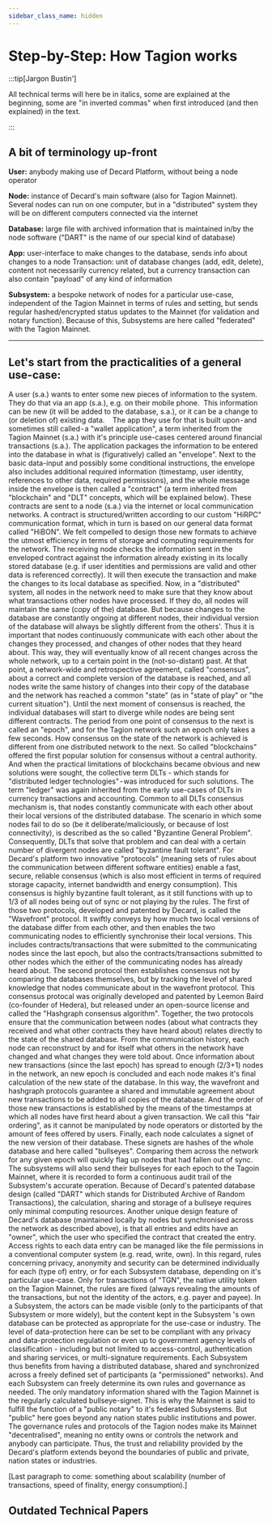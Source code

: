 ```yaml
---
sidebar_class_name: hidden
---
```

# Step-by-Step: How Tagion works 

:::tip[Jargon Bustin']

All technical terms will here be in italics, some are explained at the beginning, some are "in inverted commas" when first introduced (and then explained) in the text.

:::

## A bit of terminology up-front

**User:** anybody making use of Decard Platform, without being a node operator

**Node:** instance of Decard's main software (also for Tagion Mainnet). Several nodes can run on one computer, but in a "distributed" system they will be on different computers connected via the internet

**Database:** large file with archived information that is maintained in/by the node software ("DART" is the name of our special kind of database)

**App:** user-interface to make changes to the database, sends info about changes to a node
Transaction: unit of database changes (add, edit, delete), content not necessarily currency related, but a currency transaction can also contain "payload" of any kind of information

**Subsystem:** a bespoke network of nodes for a particular use-case, independent of the Tagion Mainnet in terms of rules and setting, but sends regular hashed/encrypted status updates to the Mainnet (for validation and notary function). Because of this, Subsystems are here called "federated" with the Tagion Mainnet.
______________________________________________________________

## Let's start from the practicalities of a general use-case:

A user (s.a.) wants to enter some new pieces of information to the system. 
They do that via an app (s.a.), e.g. on their mobile phone. 
This information can be new (it will be added to the database, s.a.), or it can be a change to (or deletion of) existing data. 
 
The app they use for that is built upon - and sometimes still called - a "wallet application", a term inherited from the Tagion Mainnet (s.a.) with it's principle use-cases centered around financial transactions (s.a.).
The application packages the information to be entered into the database in what is (figuratively) called an "envelope". Next to the basic data-input and possibly some conditional instructions, the envelope also includes additional required information (timestamp, user identity, references to other data, required permissions), and the whole message inside the envelope is then called a "contract" (a term inherited from "blockchain" and "DLT" concepts, which will be explained below).
These contracts are sent to a node (s.a.) via the internet or local communication networks. A contract is structured/written according to our custom "HiRPC" communication format, which in turn is based on our general data format called "HiBON". We felt compelled to design those new formats to achieve the utmost efficiency in terms of storage and computing requirements for the network.
The receiving node checks the information sent in the enveloped contract against the information already existing in its locally stored database (e.g. if user identities and permissions are valid and other data is referenced correctly). It will then execute the transaction and make the changes to its local database as specified.
Now, in a "distributed" system, all nodes in the network need to make sure that they know about what transactions other nodes have processed. If they do, all nodes will maintain the same (copy of the) database. But because changes to the database are constantly ongoing at different nodes, their individual version of the database will always be slightly different from the others'.
Thus it is important that nodes continuously communicate with each other about the changes they processed, and changes of other nodes that they heard about. This way, they will eventually know of all recent changes across the whole network, up to a certain point in the (not-so-distant) past.
At that point, a network-wide and retrospective agreement, called "consensus", about a correct and complete version of the database is reached, and all nodes write the same history of changes into their copy of the database and the network has reached a common "state" (as in "state of play" or "the current situation"). Until the next moment of consensus is reached, the individual databases will start to diverge while nodes are being sent different contracts. The period from one point of consensus to the next is called an "epoch", and for the Tagion network such an epoch only takes a few seconds.
How consensus on the state of the network is achieved is different from one distributed network to the next. So called "blockchains" offered the first popular solution for consensus without a central authority. And when the practical limitations of blockchains became obvious and new solutions were sought, the collective term DLTs - which stands for "distributed ledger technologies" - was introduced for such solutions. The term "ledger" was again inherited from the early use-cases of DLTs in currency transactions and accounting.
Common to all DLTs consensus mechanism is, that nodes constantly communicate with each other about their local versions of the distributed database. The scenario in which some nodes fail to do so (be it deliberate/maliciously, or because of lost connectivity), is described as the so called "Byzantine General Problem". Consequently, DLTs that solve that problem and can deal with a certain number of divergent nodes are called "byzantine fault tolerant".
For Decard's platform two innovative "protocols" (meaning sets of rules about the communication between different software entities) enable a fast, secure, reliable consensus (which is also most efficient in terms of required storage capacity, internet bandwidth and energy consumption). This consensus is highly byzantine fault tolerant, as it still functions with up to 1/3 of all nodes being out of sync or not playing by the rules.
The first of those two protocols, developed and patented by Decard, is called the "Wavefront" protocol. It swiftly conveys by how much two local versions of the database differ from each other, and then enables the two communicating nodes to efficiently synchronise their local versions. This includes contracts/transactions that were submitted to the communicating nodes since the last epoch, but also the contracts/transactions submitted to other nodes which the either of the communicating nodes has already heard about.
The second protocol then establishes consensus not by comparing the databases themselves, but by tracking the level of shared knowledge that nodes communicate about in the wavefront protocol. This consensus protocal was originally developed and patented by Leemon Baird (co-founder of Hedera), but released under an open-source license and called the "Hashgraph consensus algorithm".
Together, the two protocols ensure that the communication between nodes (about what contracts they received and what other contracts they have heard about) relates directly to the state of the shared database. From the communication history, each node can reconstruct by and for itself what others in the network have changed and what changes they were told about. Once information about new transactions (since the last epoch) has spread to enough (2/3+1) nodes in the network, an new epoch is concluded and each node makes it's final calculation of the new state of the database.
In this way, the wavefront and hashgraph protocols guarantee a shared and immutable agreement about new transactions to be added to all copies of the database. And the order of those new transactions is established by the means of the timestamps at which all nodes have first heard about a given transaction. We call this "fair ordering", as it cannot be manipulated by node operators or distorted by the amount of fees offered by users.
Finally, each node calculates a signet of the new version of their database. These signets are hashes of the whole database and here called "bullseyes". Comparing them across the network for any given epoch will quickly flag up nodes that had fallen out of sync. The subsystems will also send their bullseyes for each epoch to the Tagoin Mainnet, where it is recorded to form a continuous audit trail of the Subsystem's accurate operation. Because of Decard's patented database design (called "DART" which stands for Distributed Archive of Random Transactions), the calculation, sharing and storage of a bullseye requires only minimal computing resources.
Another unique design feature of Decard's database (maintained locally by nodes but synchronised across the network as described above), is that all entries and edits have an "owner", which the user who specified the contract that created the entry. Access rights to each data entry can be managed like the file permissions in a conventional computer system (e.g. read, write, own).
In this regard, rules concerning privacy, anonymity and security can be determined individually for each (type of) entry, or for each Subsystem database, depending on it's particular use-case. Only for transactions of "TGN", the native utility token on the Tagion Mainnet, the rules are fixed (always revealing the amounts of the transactions, but not the identity of the actors, e.g. payer and payee).
In a Subsystem, the actors can be made visible (only to the participants of that Subsystem or more widely), but the content kept in the Subsystem 's own database can be protected as appropriate for the use-case or industry. The level of data-protection here can be set to be compliant with any privacy and data-protection regulation or even up to government agency levels of classification - including but not limited to access-control, authentication and sharing services, or multi-signature requirements.
Each Subsystem thus benefits from having a distributed database, shared and synchronized across a freely defined set of participants (a "permissioned" networks). And each Subsystem can freely determine its own rules and governance as needed. The only mandatory information shared with the Tagion Mainnet is the regularly calculated bullseye-signet.
This is why the Mainnet is said to fulfill the function of a "public notary" to it's federated Subsystems. But "public" here goes beyond any nation states public institutions and power. The governance rules and protocols of the Tagion nodes make its Mainnet "decentralised", meaning no entity owns or controls the network and anybody can participate. Thus, the trust and reliability provided by the Decard's platform extends beyond the boundaries of public and private, nation states or industries.

[Last paragraph to come: something about scalability (number of transactions, speed of finality, energy consumption).]

## Outdated Technical Papers

